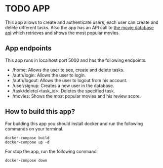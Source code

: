 # TODO APP

This app allows to create and authenticate users, each user can create and delete different tasks. Also the app has an API call to [the movie database api](https://developers.themoviedb.org/3) which retrieves and shows the most popular movies.

## App endpoints
This app runs in localhost port 5000 and has the following endpoints:

- /home: Allows the user to see, create and delete tasks.
- /auth/login: Allows the user to login.
- /auth/logout: Allows the user to logout from his account.
- /user/signup: Creates a new user in the database.
- /task/delete/<task_id>: Deletes the specified task.
- /movies: Shows the most popular movies and his review score.

## How to build this app?
For building this app you should install docker and run the following commands on your terminal.

    docker-compose build
    docker-compose up -d

For stop the app, run the following command:

    docker-compose down
